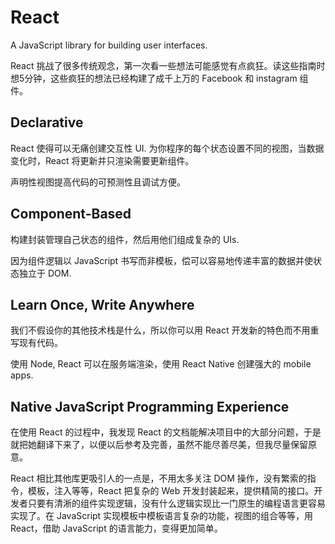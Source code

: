 # React

A JavaScript library for building user interfaces.

React 挑战了很多传统观念，第一次看一些想法可能感觉有点疯狂。读这些指南时想5分钟，这些疯狂的想法已经构建了成千上万的 Facebook 和 instagram 组件。

## Declarative

React 使得可以无痛创建交互性 UI. 为你程序的每个状态设置不同的视图，当数据变化时，React 将更新并只渲染需要更新组件。

声明性视图提高代码的可预测性且调试方便。

## Component-Based

构建封装管理自己状态的组件，然后用他们组成复杂的 UIs.

因为组件逻辑以 JavaScript 书写而非模板，偿可以容易地传递丰富的数据并使状态独立于 DOM.

## Learn Once, Write Anywhere

我们不假设你的其他技术栈是什么，所以你可以用 React 开发新的特色而不用重写现有代码。

使用 Node, React 可以在服务端渲染，使用 React Native 创建强大的 mobile apps.

## Native JavaScript Programming Experience

在使用 React 的过程中，我发现 React 的文档能解决项目中的大部分问题，于是就把她翻译下来了，以便以后参考及完善，虽然不能尽善尽美，但我尽量保留原意。

React 相比其他库更吸引人的一点是，不用太多关注 DOM 操作，没有繁索的指令，模板，注入等等，React 把复杂的 Web 开发封装起来，提供精简的接口。开发者只要有清淅的组件实现逻辑，没有什么逻辑实现比一门原生的编程语言更容易实现了。在 JavaScript 实现模板中模板语言复杂的功能，视图的组合等等，用 React，借助 JavaScript 的语言能力，变得更加简单。
